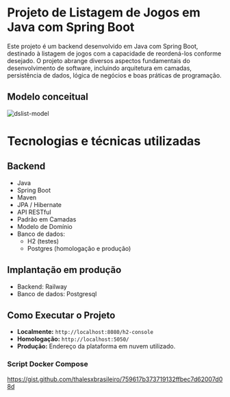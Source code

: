 # Projeto de Listagem de Jogos em Java com Spring Boot

Este projeto é um backend desenvolvido em Java com Spring Boot, destinado à listagem de jogos com a capacidade de reordená-los conforme desejado. O projeto abrange diversos aspectos fundamentais do desenvolvimento de software, incluindo arquitetura em camadas, persistência de dados, lógica de negócios e boas práticas de programação.

## Modelo conceitual
![dslist-model](https://github.com/thalesxbrasileiro/dslist/assets/71534326/f56108ae-da3d-4137-ac2e-6d2b59b2abca)

# Tecnologias e técnicas utilizadas

## Backend
- Java
- Spring Boot
- Maven
- JPA / Hibernate
- API RESTful
- Padrão em Camadas
- Modelo de Domínio
- Banco de dados:
  - H2 (testes)
  - Postgres (homologação e produção)
  
## Implantação em produção
- Backend: Railway
- Banco de dados: Postgresql

## Como Executar o Projeto 
- **Localmente:** `http://localhost:8080/h2-console`
- **Homologação:** `http://localhost:5050/`
- **Produção:** Endereço da plataforma em nuvem utilizado.

### Script Docker Compose
https://gist.github.com/thalesxbrasileiro/759617b373719132ffbec7d62007d08d

